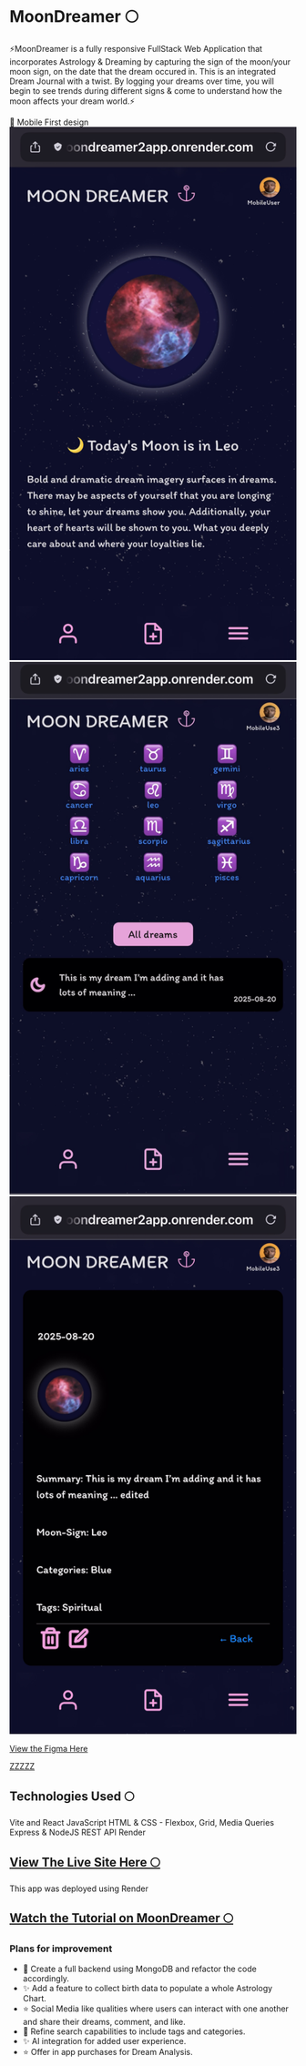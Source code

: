 # MoonDreamer 🌕

⚡️MoonDreamer is a  fully responsive FullStack Web Application that incorporates Astrology & Dreaming by capturing the sign of the moon/your moon sign, on the date that the dream occured in. This is an integrated Dream Journal with a twist. By logging your dreams over time, you will begin to see trends during different signs & come to understand how the moon affects your dream world.⚡️

📲 Mobile First design 
![Mobile View](./frontend-react/src/assets/images/IMG_4046.jpg "MoonDreamer Mobile View")
![Mobile View](./frontend-react/src/assets/images/IMG_4049.jpg "MoonDreamer Mobile View")
![Mobile View](./frontend-react/src/assets/images/IMG_4050.jpg "MoonDreamer Mobile View")

[View the Figma Here](https://www.figma.com/design/9Chcns71Wv9uLNY1Sazu2M/MoonDreamer?node-id=0-1&p=f&t=K3yptP3DJfLqbuDY-0)

[ZZZZZ](https://media1.tenor.com/m/YivnomWU15EAAAAd/sweet-dreams.gif)


## Technologies Used 🌕
Vite and React 
JavaScript 
HTML & CSS - Flexbox, Grid, Media Queries
Express & NodeJS
REST API 
Render

##  [View The Live Site Here 🌕](https://moondreamer2app.onrender.com/)
This app was deployed using Render

## [Watch the Tutorial on MoonDreamer 🌕](https://youtu.be/yn9L4oHZtUY)

### Plans for improvement
-  💫 Create a full backend using MongoDB and refactor the code accordingly. 
-  ✨ Add a feature to collect birth data to populate a whole Astrology Chart.
-  ⭐️ Social Media like qualities where users can interact with one another and share their dreams, comment, and like.
-  💫 Refine search capabilities to include tags and categories.
-  ✨ AI integration for added user experience.
-  ⭐️ Offer in app purchases for Dream Analysis.


